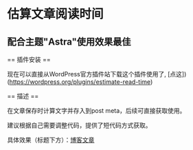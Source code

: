 # 估算文章阅读时间

## 配合主题"Astra"使用效果最佳

== 插件安装 ==

现在可以直接从WordPress官方插件站下载这个插件使用了, [点这])(https://wordpress.org/plugins/estimate-read-time)

== 描述 ==

在文章保存时计算文字并存入到post meta，后续可直接获取使用。

建议根据自己需要调整代码，提供了短代码方式获取。

具体效果（标题下方）：[博客文章](https://abigeater.com/archives/92)